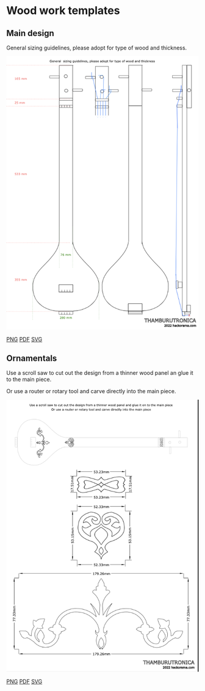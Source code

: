 # Wood work templates

## Main design

General sizing guidelines, please adopt for type of wood and thickness.

![Wood work main design](./design-template.png)

[PNG](./design-template.png) [PDF](./design-template.pdf) [SVG](./design-template.svg)

## Ornamentals

Use a scroll saw to cut out the design from a thinner wood panel an glue it to the main piece.

Or use a router or rotary tool and carve directly into the main piece.

![Wood work ornamentals](./ornamentals-templates.png)

[PNG](./ornamentals-templates.png) [PDF](./ornamentals-templates.pdf) [SVG](./ornamentals-templates.svg)

